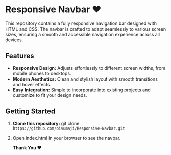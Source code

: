 # Responsive Navbar ❤️
This repository contains a fully responsive navigation bar designed with HTML and CSS. The navbar is crafted to adapt seamlessly to various screen sizes, ensuring a smooth and accessible navigation experience across all devices.

## Features
- **Responsive Design:** Adjusts effortlessly to different screen widths, from mobile phones to desktops.
- **Modern Aesthetics:** Clean and stylish layout with smooth transitions and hover effects.
- **Easy Integration:** Simple to incorporate into existing projects and customize to fit your design needs.

## Getting Started
1. **Clone this repository:** git clone `https://github.com/bivumaji/Responsive-Navbar.git`
2. Open index.html in your browser to see the navbar.

   **Thank You ❤️**
